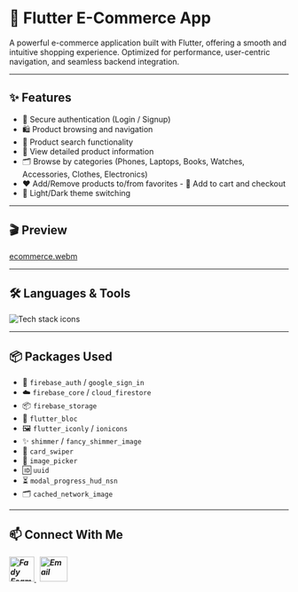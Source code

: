 # 🛒 Flutter E-Commerce App

A powerful e-commerce application built with Flutter, offering a smooth and intuitive shopping experience. Optimized for performance, user-centric navigation, and seamless backend integration.

---
## ✨ Features

- 🔐 Secure authentication (Login / Signup) 
- 🛍️ Product browsing and navigation 
- 🔎 Product search functionality 
- 📄 View detailed product information 
- 🗂️ Browse by categories (Phones, Laptops, Books, Watches, Accessories, Clothes, Electronics) 
- ❤️ Add/Remove products to/from favorites - 🛒 Add to cart and checkout
- 🎨 Light/Dark theme switching

---

## 🎬 Preview

[ecommerce.webm](https://github.com/Fady-Esam/e-commerce/assets/146977882/fa7ebd10-bab6-4682-9e95-2e215e08c6d8)

---

## 🛠️ Languages & Tools
<p align="left"> 
        <img src="https://skillicons.dev/icons?i=flutter,dart,firebase,vscode,git,github" alt="Tech stack icons" />
</p>

---

## 📦 Packages Used

- 🔐 `firebase_auth` / `google_sign_in`
- ☁️ `firebase_core` / `cloud_firestore`
- 📦 `firebase_storage`
- 🧱 `flutter_bloc`
- 🖼️ `flutter_iconly` / `ionicons`
- ✨ `shimmer` / `fancy_shimmer_image`
- 🎴 `card_swiper`
- 📸 `image_picker`
- 🆔 `uuid`
- ⏳ `modal_progress_hud_nsn`
- 🗂️ `cached_network_image`

---

## 📫 Connect With Me
<h5 align="left"> 
<a href="https://www.linkedin.com/in/fady-esam/" target="_blank"> 
  <img src="https://raw.githubusercontent.com/rahuldkjain/github-profile-readme-generator/master/src/images/icons/Social/linked-in-alt.svg" alt="Fady Esam" height="45" width="45" /> 
  </a> 
   &nbsp;
  <a href="mailto:fady.esam.0101@gmail.com" target="_blank"> 
    <img src="https://cdn-icons-png.flaticon.com/512/732/732200.png" alt="Email" height="45" width="50" /> 
</a> 
</h5>


